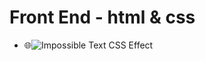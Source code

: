 # Front End - html & css
- 🌐![Impossible Text CSS Effect](https://repl.it/@rohancce/Impossible-Text-CSS-Effect)